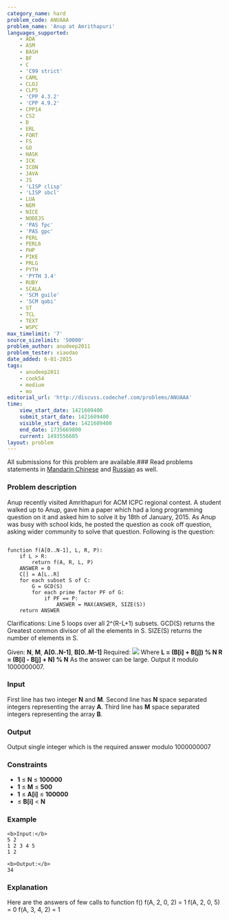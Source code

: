 ```yaml
---
category_name: hard
problem_code: ANUAAA
problem_name: 'Anup at Amrithapuri'
languages_supported:
    - ADA
    - ASM
    - BASH
    - BF
    - C
    - 'C99 strict'
    - CAML
    - CLOJ
    - CLPS
    - 'CPP 4.3.2'
    - 'CPP 4.9.2'
    - CPP14
    - CS2
    - D
    - ERL
    - FORT
    - FS
    - GO
    - HASK
    - ICK
    - ICON
    - JAVA
    - JS
    - 'LISP clisp'
    - 'LISP sbcl'
    - LUA
    - NEM
    - NICE
    - NODEJS
    - 'PAS fpc'
    - 'PAS gpc'
    - PERL
    - PERL6
    - PHP
    - PIKE
    - PRLG
    - PYTH
    - 'PYTH 3.4'
    - RUBY
    - SCALA
    - 'SCM guile'
    - 'SCM qobi'
    - ST
    - TCL
    - TEXT
    - WSPC
max_timelimit: '7'
source_sizelimit: '50000'
problem_author: anudeep2011
problem_tester: xiaodao
date_added: 6-01-2015
tags:
    - anudeep2011
    - cook54
    - medium
    - mo
editorial_url: 'http://discuss.codechef.com/problems/ANUAAA'
time:
    view_start_date: 1421609400
    submit_start_date: 1421609400
    visible_start_date: 1421609400
    end_date: 1735669800
    current: 1493556605
layout: problem
---
```

All submissions for this problem are available.###  Read problems statements in [Mandarin Chinese](http://www.codechef.com/download/translated/COOK54/mandarin/ANUAAA.pdf) and [Russian](http://www.codechef.com/download/translated/COOK54/russian/ANUAAA.pdf) as well.

### Problem description

Anup recently visited Amrithapuri for ACM ICPC regional contest. A student walked up to Anup, gave him a paper which had a long programming question on it and asked him to solve it by 18th of January, 2015. As Anup was busy with school kids, he posted the question as cook off question, asking wider community to solve that question. Following is the question:

```

function f(A[0..N-1], L, R, P):
	if L > R:
		return f(A, R, L, P)
	ANSWER = 0
	C[] = A[L..R]
	for each subset S of C:
		G = GCD(S)
		for each prime factor PF of G:
			if PF == P:
				ANSWER = MAX(ANSWER, SIZE(S))
	return ANSWER

```

Clarifications:
Line 5 loops over all 2^(R-L+1) subsets.
GCD(S) returns the Greatest common divisor of all the elements in S.
SIZE(S) returns the number of elements in S.


Given: **N**, **M**, **A\[0..N-1\]**, **B\[0..M-1\]**
Required: 
![](http://www.codechef.com/download/COOK54/ANUAAA_1.gif)
Where **L = (B\[i\] + B\[j\]) % N
R = (B\[i\] - B\[j\] + N) % N**
As the answer can be large. Output it modulo 1000000007.

### Input

First line has two integer **N** and **M**. Second line has **N** space separated integers representing the array **A**. Third line has **M** space separated integers representing the array **B**.

### Output

Output single integer which is the required answer modulo 1000000007

### Constraints

- **1** ≤ **N** ≤ **100000**
- **1** ≤ **M** ≤ **500**
- **1** ≤ **A\[i\]** ≤ **100000**
- ≤ **B\[i\]** < **N**

### Example

```
<b>Input:</b>
5 2
1 2 3 4 5
1 2

<b>Output:</b>
34

```
### Explanation

Here are the answers of few calls to function f()
f(A, 2, 0, 2) = 1
f(A, 2, 0, 5) = 0
f(A, 3, 4, 2) = 1